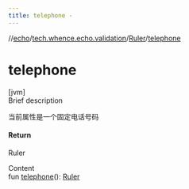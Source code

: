 ```yaml
---
title: telephone -
---
```

//[echo](../../index.md)/[tech.whence.echo.validation](../index.md)/[Ruler](index.md)/[telephone](telephone.md)



# telephone  
[jvm]  
Brief description  


当前属性是一个固定电话号码



#### Return  


Ruler

  
Content  
fun [telephone](telephone.md)(): [Ruler](index.md)  




